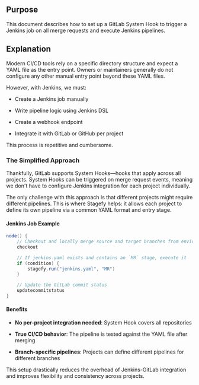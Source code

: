 ## Purpose

This document describes how to set up a GitLab System Hook to trigger a Jenkins job on all merge requests and execute Jenkins pipelines.

## Explanation

Modern CI/CD tools rely on a specific directory structure and expect a YAML file as the entry point. Owners or maintainers generally do not configure any other manual entry point beyond these YAML files.

However, with Jenkins, we must:

- Create a Jenkins job manually

- Write pipeline logic using Jenkins DSL

- Create a webhook endpoint

- Integrate it with GitLab or GitHub per project

This process is repetitive and cumbersome.

### The Simplified Approach

Thankfully, GitLab supports System Hooks—hooks that apply across all projects. System Hooks can be triggered on merge request events, meaning we don't have to configure Jenkins integration for each project individually.

The only challenge with this approach is that different projects might require different pipelines. This is where Stagefy helps: it allows each project to define its own pipeline via a common YAML format and entry stage.

#### Jenkins Job Example

```groovy
node() {
    // Checkout and locally merge source and target branches from environment variables
    checkout

    // If jenkins.yaml exists and contains an `MR` stage, execute it
    if (condition) {
        stagefy.run("jenkins.yaml", "MR")
    }

    // Update the GitLab commit status
    updatecommitstatus
}
```

#### Benefits

- **No per-project integration needed**: System Hook covers all repositories

- **True CI/CD behavior**: The pipeline is tested against the YAML file after merging

- **Branch-specific pipelines**: Projects can define different pipelines for different branches

This setup drastically reduces the overhead of Jenkins-GitLab integration and improves flexibility and consistency across projects.
